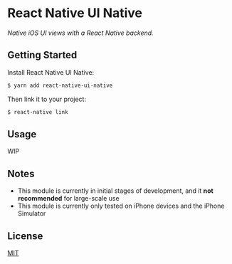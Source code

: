 # React Native UI Native

*Native iOS UI views with a React Native backend.*

## Getting Started

Install React Native UI Native:

```bash
$ yarn add react-native-ui-native
```

Then link it to your project:

```bash
$ react-native link
```

## Usage

WIP

## Notes

- This module is currently in initial stages of development, and it **not
recommended** for large-scale use
- This module is currently only tested on iPhone devices and the iPhone Simulator

## License

[MIT][license]


[license]: https://github.com/houserater/react-native-ui-native/blob/master/LICENSE
